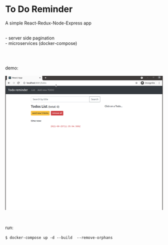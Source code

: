 # To Do Reminder<br>

A simple React-Redux-Node-Express app

<br>
- server side pagination<br>
- microservices (docker-compose)

<br><br>

demo:<br><br>
<img src="demo.gif" >

<br>

run:<br>

`$ docker-compose up -d --build  --remove-orphans`


